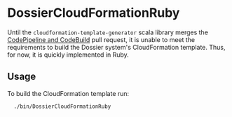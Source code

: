 # DossierCloudFormationRuby

Until the `cloudformation-template-generator` scala library merges the [CodePipeline and CodeBuild][] pull request, it
is unable to meet the requirements to build the Dossier system's CloudFormation template. Thus, for now, it is quickly
implemented in Ruby.

[CodePipeline and CodeBuild]: https://github.com/MonsantoCo/cloudformation-template-generator/pull/134

## Usage

To build the CloudFormation template run:
```bash
  ./bin/DossierCloudFormationRuby
```

